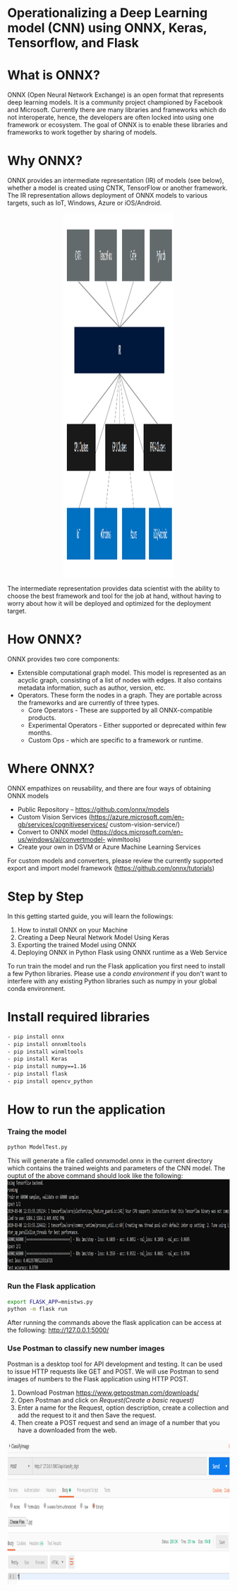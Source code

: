 # Operationalizing a Deep Learning model (CNN) using ONNX, Keras, Tensorflow, and Flask

# What is ONNX?

ONNX (Open Neural Network Exchange) is an open format that represents deep learning models. It is a community project championed by Facebook and Microsoft. Currently there are many libraries and frameworks which do not interoperate, hence, the developers are often locked into using one framework or ecosystem. The goal of ONNX is to enable these libraries and frameworks to work together by sharing of models.

# Why ONNX?

ONNX provides an intermediate representation (IR) of models (see below), whether a model is created using CNTK, TensorFlow or another framework. The IR representation allows deployment of ONNX models to various targets, such as IoT, Windows, Azure or iOS/Android.

<img src="images/onnxgraph.png" alt="onnxgraph" style="display: block; margin-left: auto; margin-right: auto; width: 50%;" width="1363" height="829"/>

The intermediate representation provides data scientist with the ability to choose the best framework and tool for the job at hand, without having to worry about how it will be deployed and optimized for the deployment target.

# How ONNX?

ONNX provides two core components:
- Extensible computational graph model. This model is represented as an acyclic graph, consisting of a list of nodes with edges. It also contains metadata information,
such as author, version, etc.
- Operators. These form the nodes in a graph. They are portable across the frameworks and are currently of three types.
  - Core Operators - These are supported by all ONNX-compatible products.
  - Experimental Operators - Either supported or deprecated within few months.
  - Custom Ops - which are specific to a framework or runtime.

# Where ONNX?
ONNX empathizes on reusability, and there are four ways of obtaining ONNX models
- Public Repository – https://github.com/onnx/models
- Custom Vision Services (https://azure.microsoft.com/en-gb/services/cognitiveservices/
custom-vision-service/)
- Convert to ONNX model (https://docs.microsoft.com/en-us/windows/ai/convertmodel-
winmltools)
- Create your own in DSVM or Azure Machine Learning Services

For custom models and converters, please review the currently supported export and import model framework (https://github.com/onnx/tutorials)

# Step by Step

In this getting started guide, you will learn the followings:
1. How to install ONNX on your Machine
2. Creating a Deep Neural Network Model Using Keras
3. Exporting the trained Model using ONNX
4. Deploying ONNX in Python Flask using ONNX runtime as a Web Service

To run train the model and run the Flask application you first need to install a few Python libraries. Please use a *conda environment* if you don't want to interfere with any existing Python libraries such as numpy in your global conda environment. 

# Install required libraries
```bash
- pip install onnx
- pip install onnxmltools
- pip install winmltools
- pip install Keras
- pip install numpy==1.16
- pip install flask
- pip install opencv_python
```

# How to run the application


### Traing the model

```bash
python ModelTest.py
```

This will generate a file called onnxmodel.onnx in the current directory which contains the trained weights and parameters of the CNN model.
The ouptut of the above command should look like the following:
<img src="images/trainresult.png" alt="trainresult" width="1144" height="206"/>

### Run the Flask application

```bash
export FLASK_APP=mnistws.py
python -m flask run
```
After running the commands above the flask application can be access at the following: http://127.0.0.1:5000/

### Use Postman to classify new number images

Postman is a desktop tool for API development and testing. It can be used to issue HTTP requests like GET and POST. We will use Postman to send images of numbers to the Flask application using HTTP POST.

1. Download Postman https://www.getpostman.com/downloads/
2. Open Postman and click on *Request(Create a basic request)*
3. Enter a name for the Request, option description, create a collection and add the request to it and then Save the request.
4. Then create a POST request and send an image of a number that you have a downloaded from the web. 

<img src="images/classifydigit.png" alt="classifydigit" width="1068" height="327"/>